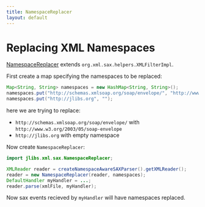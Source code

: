```yaml
---
title: NamespaceReplacer
layout: default
---
```


# Replacing XML Namespaces #

[NamespaceReplacer](https://github.com/santhosh-tekuri/jlibs/blob/master/xml/src/main/java/jlibs/xml/sax/NamespaceReplacer.java) extends
`org.xml.sax.helpers.XMLFilterImpl`.

First create a map specifying the namespaces to be replaced:

```java
Map<String, String> namespaces = new HashMap<String, String>();
namespaces.put("http://schemas.xmlsoap.org/soap/envelope/", "http://www.w3.org/2003/05/soap-envelope");
namespaces.put("http://jlibs.org", "");
```

here we are trying to replace:

- `http://schemas.xmlsoap.org/soap/envelope/` with `http://www.w3.org/2003/05/soap-envelope`
- `http://jlibs.org` with empty namespace

Now create `NamespaceReplacer`:

```java
import jlibs.xml.sax.NamespaceReplacer;

XMLReader reader = createNamespaceAwareSAXParser().getXMLReader();
reader = new NamespaceReplacer(reader, namespaces);
DefaultHandler myHandler = ...;
reader.parse(xmlFile, myHandler);
```

Now sax events recieved by `myHandler` will have namespaces replaced.

